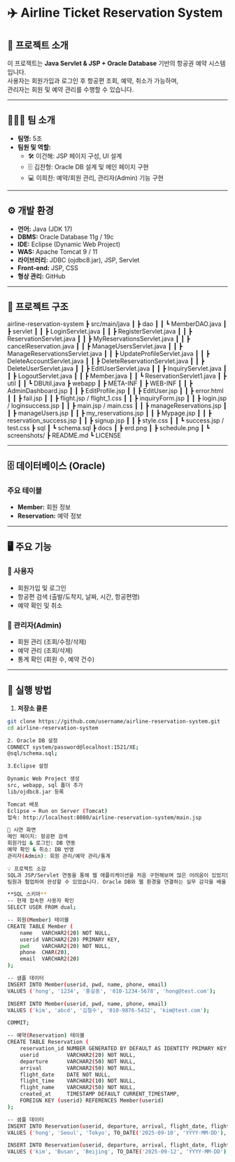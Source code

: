 # ✈️ Airline Ticket Reservation System

## 📌 프로젝트 소개
이 프로젝트는 **Java Servlet & JSP + Oracle Database** 기반의 항공권 예약 시스템입니다.  
사용자는 회원가입과 로그인 후 항공편 조회, 예약, 취소가 가능하며,  
관리자는 회원 및 예약 관리를 수행할 수 있습니다.

---

## 👨‍👩‍👦 팀 소개
- **팀명:** 5조
- **팀원 및 역할:**
  - 🛠️ 이건해: JSP 페이지 구성, UI 설계
  - 🗄️ 김찬형: Oracle DB 설계 및 메인 페이지 구현
  - 💻 이희찬: 예약/회원 관리, 관리자(Admin) 기능 구현

---

## ⚙️ 개발 환경
- **언어:** Java (JDK 17)
- **DBMS:** Oracle Database 11g / 19c
- **IDE:** Eclipse (Dynamic Web Project)
- **WAS:** Apache Tomcat 9 / 11
- **라이브러리:** JDBC (ojdbc8.jar), JSP, Servlet
- **Front-end:** JSP, CSS
- **형상 관리:** GitHub

---

## 📂 프로젝트 구조
airline-reservation-system
┣ src/main/java
┃ ┣ dao
┃ ┃ ┗ MemberDAO.java
┃ ┣ servlet
┃ ┃ ┣ LoginServlet.java
┃ ┃ ┣ RegisterServlet.java
┃ ┃ ┣ ReservationServlet.java
┃ ┃ ┣ MyReservationsServlet.java
┃ ┃ ┣ cancelReservation.java
┃ ┃ ┣ ManageUsersServlet.java
┃ ┃ ┣ ManageReservationsServlet.java
┃ ┃ ┣ UpdateProfileServlet.java
┃ ┃ ┣ DeleteAccountServlet.java
┃ ┃ ┣ DeleteReservationServlet.java
┃ ┃ ┣ DeleteUserServlet.java
┃ ┃ ┣ EditUserServlet.java
┃ ┃ ┣ InquiryServlet.java
┃ ┃ ┣ LogoutServlet.java
┃ ┃ ┣ Member.java
┃ ┃ ┗ ReservationServlet1.java
┃ ┣ util
┃ ┃ ┗ DBUtil.java
┣ webapp
┃ ┣ META-INF
┃ ┣ WEB-INF
┃ ┃ ┣ AdminDashboard.jsp
┃ ┃ ┣ EditProfile.jsp
┃ ┃ ┣ EditUser.jsp
┃ ┃ ┣ error.html
┃ ┃ ┣ fail.jsp
┃ ┃ ┣ flight.jsp / flight_1.css
┃ ┃ ┣ inquiryForm.jsp
┃ ┃ ┣ login.jsp / loginsuccess.jsp
┃ ┃ ┣ main.jsp / main.css
┃ ┃ ┣ manageReservations.jsp
┃ ┃ ┣ manageUsers.jsp
┃ ┃ ┣ my_reservations.jsp
┃ ┃ ┣ Mypage.jsp
┃ ┃ ┣ reservation_success.jsp
┃ ┃ ┣ signup.jsp
┃ ┃ ┣ style.css
┃ ┃ ┗ success.jsp / test.css
┣ sql
┃ ┗ schema.sql
┣ docs
┃ ┣ erd.png
┃ ┣ schedule.png
┃ ┗ screenshots/
┣ README.md
┗ LICENSE

---

## 🗄️ 데이터베이스 (Oracle)
### 주요 테이블
- **Member:** 회원 정보
- **Reservation:** 예약 정보

---

## 🖥️ 주요 기능
### 👤 사용자
- 회원가입 및 로그인
- 항공편 검색 (출발/도착지, 날짜, 시간, 항공편명)
- 예약 확인 및 취소

### 🔑 관리자(Admin)
- 회원 관리 (조회/수정/삭제)
- 예약 관리 (조회/삭제)
- 통계 확인 (회원 수, 예약 건수)

---

## 🚀 실행 방법
1. **저장소 클론**
```bash
git clone https://github.com/username/airline-reservation-system.git
cd airline-reservation-system

2. Oracle DB 설정
CONNECT system/password@localhost:1521/XE;
@sql/schema.sql;

3.Eclipse 설정

Dynamic Web Project 생성
src, webapp, sql 폴더 추가
lib/ojdbc8.jar 등록

Tomcat 배포
Eclipse → Run on Server (Tomcat)
접속: http://localhost:8080/airline-reservation-system/main.jsp

🎥 시연 화면
메인 페이지: 항공편 검색
회원가입 & 로그인: DB 연동
예약 확인 & 취소: DB 반영
관리자(Admin): 회원 관리/예약 관리/통계

💡 프로젝트 소감
SQL과 JSP/Servlet 연동을 통해 웹 애플리케이션을 처음 구현해보며 많은 어려움이 있었지만,
팀원과 협업하여 완성할 수 있었습니다. Oracle DB와 웹 환경을 연결하는 실무 감각을 배울 수 있었으며, 프로젝트 완성에 큰 보람을 느꼈습니다.

**SQL 스키마**
-- 현재 접속한 사용자 확인
SELECT USER FROM dual;

-- 회원(Member) 테이블
CREATE TABLE Member (
    name   VARCHAR2(20) NOT NULL,
    userid VARCHAR2(20) PRIMARY KEY,
    pwd    VARCHAR2(20) NOT NULL,
    phone  CHAR(20),
    email  VARCHAR2(20)
);

-- 샘플 데이터
INSERT INTO Member(userid, pwd, name, phone, email)
VALUES ('hong', '1234', '홍길동', '010-1234-5678', 'hong@test.com');

INSERT INTO Member(userid, pwd, name, phone, email)
VALUES ('kim', 'abcd', '김철수', '010-9876-5432', 'kim@test.com');

COMMIT;

-- 예약(Reservation) 테이블
CREATE TABLE Reservation (
    reservation_id NUMBER GENERATED BY DEFAULT AS IDENTITY PRIMARY KEY,
    userid         VARCHAR2(20) NOT NULL,
    departure      VARCHAR2(50) NOT NULL,
    arrival        VARCHAR2(50) NOT NULL,
    flight_date    DATE NOT NULL,
    flight_time    VARCHAR2(10) NOT NULL,
    flight_name    VARCHAR2(50) NOT NULL,
    created_at     TIMESTAMP DEFAULT CURRENT_TIMESTAMP,
    FOREIGN KEY (userid) REFERENCES Member(userid)
);

-- 샘플 데이터
INSERT INTO Reservation(userid, departure, arrival, flight_date, flight_time, flight_name)
VALUES ('hong', 'Seoul', 'Tokyo', TO_DATE('2025-09-10', 'YYYY-MM-DD'), '10:00', 'KE123');

INSERT INTO Reservation(userid, departure, arrival, flight_date, flight_time, flight_name)
VALUES ('kim', 'Busan', 'Beijing', TO_DATE('2025-09-12', 'YYYY-MM-DD'), '15:00', 'OZ456');
